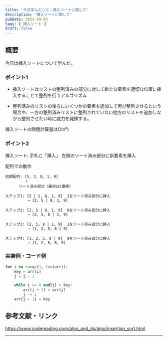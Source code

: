 ```yaml
---
title: '今日学んだこと：挿入ソートに関して'
description: '挿入ソートに関して'
pubDate: 2025-09-03
tags: ['挿入ソート']
draft: false
---
```


## 概要

今日は挿入ソートについて学んだ。

### ポイント1

- 挿入ソートはリストの整列済みの部分に対して新たな要素を適切な位置に挿入することで整列を行うアルゴリズム

- 整列済みのリストの後ろにいくつかの要素を追加して再び整列させるという場合や、一方の整列済みリストに整列されていない他方のリストを追加しながら整列させたい時に威力を発揮する。

挿入ソートの時間計算量はO(n²) 

### ポイント2

挿入ソート: 手札に「挿入」
           左側のソート済み部分に新要素を挿入

配列での動作

```text
初期配列: [5, 2, 8, 1, 9]
         ↑
      ソート済み部分（最初は1要素）

ステップ1: [5 | 2, 8, 1, 9]  2をソート済み部分に挿入
          → [2, 5 | 8, 1, 9]

ステップ2: [2, 5 | 8, 1, 9]  8をソート済み部分に挿入
          → [2, 5, 8 | 1, 9]

ステップ3: [2, 5, 8 | 1, 9]  1をソート済み部分に挿入
          → [1, 2, 5, 8 | 9]

ステップ4: [1, 2, 5, 8 | 9]  9をソート済み部分に挿入
          → [1, 2, 5, 8, 9]
```

### 実装例・コード例

```python
for i in range(1, len(arr)):
    key = arr[i]
    j = i - 1

    while j >= 0 and[j] > key:
        arr[j + 1] = arr[j]
        j -= 1
    arr[j + 1] = key
```

## 参考文献・リンク

https://www.codereading.com/algo_and_ds/algo/insertion_sort.html

---